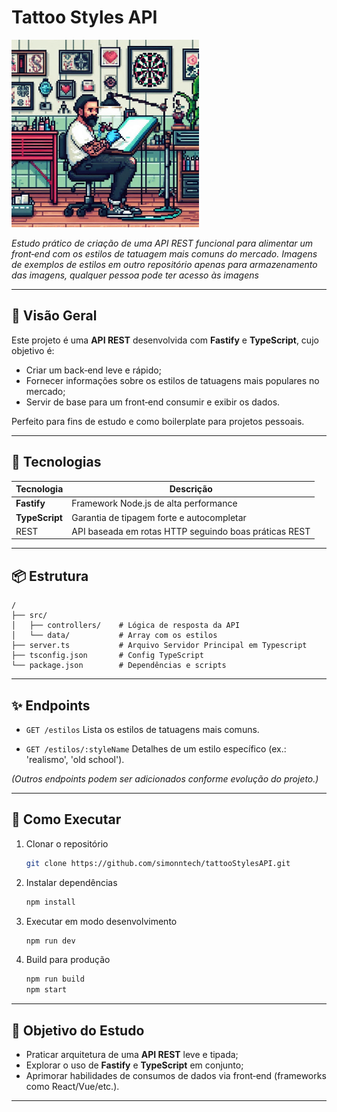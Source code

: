 # Tattoo Styles API
<img src="assets/.github/capa.jpg" alt="Banner do Projeto" width="300"/>

*Estudo prático de criação de uma API REST funcional para alimentar um front‑end com os estilos de tatuagem mais comuns do mercado.*
*Imagens de exemplos de estilos em outro repositório apenas para armazenamento das imagens, qualquer pessoa pode ter acesso às imagens*

---

## 🚀 Visão Geral

Este projeto é uma **API REST** desenvolvida com **Fastify** e **TypeScript**, cujo objetivo é:

* Criar um back‑end leve e rápido;
* Fornecer informações sobre os estilos de tatuagens mais populares no mercado;
* Servir de base para um front‑end consumir e exibir os dados.

Perfeito para fins de estudo e como boilerplate para projetos pessoais.

---

## 💠 Tecnologias

| Tecnologia     | Descrição                                             |
| -------------- | ----------------------------------------------------- |
| **Fastify**    | Framework Node.js de alta performance                 |
| **TypeScript** | Garantia de tipagem forte e autocompletar             |
| REST           | API baseada em rotas HTTP seguindo boas práticas REST |

---

## 📦 Estrutura

```
/
├── src/
│   ├── controllers/    # Lógica de resposta da API
│   └── data/           # Array com os estilos
├── server.ts           # Arquivo Servidor Principal em Typescript
├── tsconfig.json       # Config TypeScript
└── package.json        # Dependências e scripts
```

---

## ✨ Endpoints

* `GET /estilos`
  Lista os estilos de tatuagens mais comuns.

* `GET /estilos/:styleName`
  Detalhes de um estilo específico (ex.: 'realismo', 'old school').

*(Outros endpoints podem ser adicionados conforme evolução do projeto.)*

---

## 🧪 Como Executar

1. Clonar o repositório

   ```bash
   git clone https://github.com/simonntech/tattooStylesAPI.git
   ```

2. Instalar dependências

   ```bash
   npm install
   ```

3. Executar em modo desenvolvimento

   ```bash
   npm run dev
   ```

4. Build para produção

   ```bash
   npm run build
   npm start
   ```

---

## 🎯 Objetivo do Estudo

* Praticar arquitetura de uma **API REST** leve e tipada;
* Explorar o uso de **Fastify** e **TypeScript** em conjunto;
* Aprimorar habilidades de consumos de dados via front‑end (frameworks como React/Vue/etc.).

---

